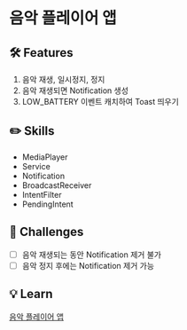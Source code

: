 # 음악 플레이어 앱

## 🛠 Features

1. 음악 재생, 일시정지, 정지
2. 음악 재생되면 Notification 생성
3. LOW_BATTERY 이벤트 캐치하여 Toast 띄우기

## ✏️ Skills

* MediaPlayer
* Service
* Notification
* BroadcastReceiver
* IntentFilter
* PendingIntent

## 🐣 Challenges
- [ ] 음악 재생되는 동안 Notification 제거 불가
- [ ] 음악 정지 후에는 Notification 제거 가능

## 💡 Learn
[음악 플레이어 앱](https://zest-cucumber-44b.notion.site/eb2b64e1e01d4128b854ba7fe710da97)
